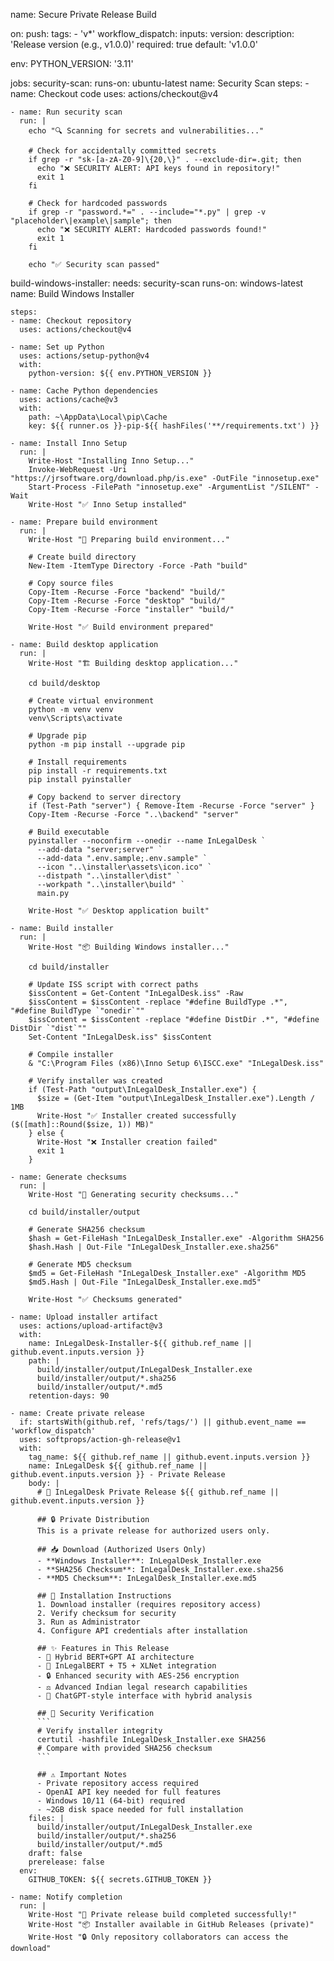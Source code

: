 name: Secure Private Release Build

on:
  push:
    tags:
      - 'v*'
  workflow_dispatch:
    inputs:
      version:
        description: 'Release version (e.g., v1.0.0)'
        required: true
        default: 'v1.0.0'

env:
  PYTHON_VERSION: '3.11'
  
jobs:
  security-scan:
    runs-on: ubuntu-latest
    name: Security Scan
    steps:
    - name: Checkout code
      uses: actions/checkout@v4
      
    - name: Run security scan
      run: |
        echo "🔍 Scanning for secrets and vulnerabilities..."
        
        # Check for accidentally committed secrets
        if grep -r "sk-[a-zA-Z0-9]\{20,\}" . --exclude-dir=.git; then
          echo "❌ SECURITY ALERT: API keys found in repository!"
          exit 1
        fi
        
        # Check for hardcoded passwords
        if grep -r "password.*=" . --include="*.py" | grep -v "placeholder\|example\|sample"; then
          echo "❌ SECURITY ALERT: Hardcoded passwords found!"
          exit 1
        fi
        
        echo "✅ Security scan passed"

  build-windows-installer:
    needs: security-scan
    runs-on: windows-latest
    name: Build Windows Installer
    
    steps:
    - name: Checkout repository
      uses: actions/checkout@v4
      
    - name: Set up Python
      uses: actions/setup-python@v4
      with:
        python-version: ${{ env.PYTHON_VERSION }}
        
    - name: Cache Python dependencies
      uses: actions/cache@v3
      with:
        path: ~\AppData\Local\pip\Cache
        key: ${{ runner.os }}-pip-${{ hashFiles('**/requirements.txt') }}
        
    - name: Install Inno Setup
      run: |
        Write-Host "Installing Inno Setup..."
        Invoke-WebRequest -Uri "https://jrsoftware.org/download.php/is.exe" -OutFile "innosetup.exe"
        Start-Process -FilePath "innosetup.exe" -ArgumentList "/SILENT" -Wait
        Write-Host "✅ Inno Setup installed"
        
    - name: Prepare build environment
      run: |
        Write-Host "🔧 Preparing build environment..."
        
        # Create build directory
        New-Item -ItemType Directory -Force -Path "build"
        
        # Copy source files
        Copy-Item -Recurse -Force "backend" "build/"
        Copy-Item -Recurse -Force "desktop" "build/"
        Copy-Item -Recurse -Force "installer" "build/"
        
        Write-Host "✅ Build environment prepared"
        
    - name: Build desktop application
      run: |
        Write-Host "🏗️ Building desktop application..."
        
        cd build/desktop
        
        # Create virtual environment
        python -m venv venv
        venv\Scripts\activate
        
        # Upgrade pip
        python -m pip install --upgrade pip
        
        # Install requirements
        pip install -r requirements.txt
        pip install pyinstaller
        
        # Copy backend to server directory
        if (Test-Path "server") { Remove-Item -Recurse -Force "server" }
        Copy-Item -Recurse -Force "..\backend" "server"
        
        # Build executable
        pyinstaller --noconfirm --onedir --name InLegalDesk `
          --add-data "server;server" `
          --add-data ".env.sample;.env.sample" `
          --icon "..\installer\assets\icon.ico" `
          --distpath "..\installer\dist" `
          --workpath "..\installer\build" `
          main.py
          
        Write-Host "✅ Desktop application built"
        
    - name: Build installer
      run: |
        Write-Host "📦 Building Windows installer..."
        
        cd build/installer
        
        # Update ISS script with correct paths
        $issContent = Get-Content "InLegalDesk.iss" -Raw
        $issContent = $issContent -replace "#define BuildType .*", "#define BuildType `"onedir`""
        $issContent = $issContent -replace "#define DistDir .*", "#define DistDir `"dist`""
        Set-Content "InLegalDesk.iss" $issContent
        
        # Compile installer
        & "C:\Program Files (x86)\Inno Setup 6\ISCC.exe" "InLegalDesk.iss"
        
        # Verify installer was created
        if (Test-Path "output\InLegalDesk_Installer.exe") {
          $size = (Get-Item "output\InLegalDesk_Installer.exe").Length / 1MB
          Write-Host "✅ Installer created successfully ($([math]::Round($size, 1)) MB)"
        } else {
          Write-Host "❌ Installer creation failed"
          exit 1
        }
        
    - name: Generate checksums
      run: |
        Write-Host "🔐 Generating security checksums..."
        
        cd build/installer/output
        
        # Generate SHA256 checksum
        $hash = Get-FileHash "InLegalDesk_Installer.exe" -Algorithm SHA256
        $hash.Hash | Out-File "InLegalDesk_Installer.exe.sha256"
        
        # Generate MD5 checksum
        $md5 = Get-FileHash "InLegalDesk_Installer.exe" -Algorithm MD5
        $md5.Hash | Out-File "InLegalDesk_Installer.exe.md5"
        
        Write-Host "✅ Checksums generated"
        
    - name: Upload installer artifact
      uses: actions/upload-artifact@v3
      with:
        name: InLegalDesk-Installer-${{ github.ref_name || github.event.inputs.version }}
        path: |
          build/installer/output/InLegalDesk_Installer.exe
          build/installer/output/*.sha256
          build/installer/output/*.md5
        retention-days: 90
        
    - name: Create private release
      if: startsWith(github.ref, 'refs/tags/') || github.event_name == 'workflow_dispatch'
      uses: softprops/action-gh-release@v1
      with:
        tag_name: ${{ github.ref_name || github.event.inputs.version }}
        name: InLegalDesk ${{ github.ref_name || github.event.inputs.version }} - Private Release
        body: |
          # 🤖 InLegalDesk Private Release ${{ github.ref_name || github.event.inputs.version }}
          
          ## 🔒 Private Distribution
          This is a private release for authorized users only.
          
          ## 📥 Download (Authorized Users Only)
          - **Windows Installer**: InLegalDesk_Installer.exe
          - **SHA256 Checksum**: InLegalDesk_Installer.exe.sha256
          - **MD5 Checksum**: InLegalDesk_Installer.exe.md5
          
          ## 🚀 Installation Instructions
          1. Download installer (requires repository access)
          2. Verify checksum for security
          3. Run as Administrator
          4. Configure API credentials after installation
          
          ## ✨ Features in This Release
          - 🤖 Hybrid BERT+GPT AI architecture
          - 🧠 InLegalBERT + T5 + XLNet integration
          - 🔒 Enhanced security with AES-256 encryption
          - ⚖️ Advanced Indian legal research capabilities
          - 💬 ChatGPT-style interface with hybrid analysis
          
          ## 🔐 Security Verification
          ```
          # Verify installer integrity
          certutil -hashfile InLegalDesk_Installer.exe SHA256
          # Compare with provided SHA256 checksum
          ```
          
          ## ⚠️ Important Notes
          - Private repository access required
          - OpenAI API key needed for full features
          - Windows 10/11 (64-bit) required
          - ~2GB disk space needed for full installation
        files: |
          build/installer/output/InLegalDesk_Installer.exe
          build/installer/output/*.sha256
          build/installer/output/*.md5
        draft: false
        prerelease: false
      env:
        GITHUB_TOKEN: ${{ secrets.GITHUB_TOKEN }}
        
    - name: Notify completion
      run: |
        Write-Host "🎉 Private release build completed successfully!"
        Write-Host "📦 Installer available in GitHub Releases (private)"
        Write-Host "🔒 Only repository collaborators can access the download"